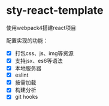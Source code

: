 # sty-react-template
使用webpack4搭建react项目

配置实现的功能：
- [x] 打包css、js、img等资源
- [x] 支持jsx、es6等语法
- [x] 本地服务器
- [x] eslint
- [x] 按需加载
- [x] 构建分析
- [x] git hooks
